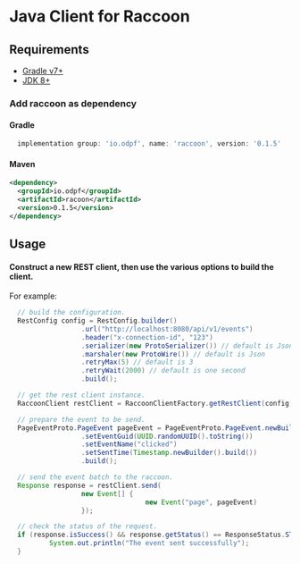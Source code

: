 # Java Client for Raccoon


## Requirements

- [Gradle v7+](https://gradle.org/)
- [JDK 8+](https://openjdk.java.net/projects/jdk8/)


### Add raccoon as dependency

#### Gradle

```groovy
  implementation group: 'io.odpf', name: 'raccoon', version: '0.1.5'
```

#### Maven

```xml
<dependency>
  <groupId>io.odpf</groupId>
  <artifactId>racoon</artifactId>
  <version>0.1.5</version>
</dependency>
```

## Usage

#### Construct a new REST client, then use the various options to build the client.
For example:

```java
  // build the configuration.
  RestConfig config = RestConfig.builder()
                  .url("http://localhost:8080/api/v1/events")
                  .header("x-connection-id", "123")
                  .serializer(new ProtoSerializer()) // default is Json
                  .marshaler(new ProtoWire()) // default is Json
                  .retryMax(5) // default is 3
                  .retryWait(2000) // default is one second
                  .build();

  // get the rest client instance.
  RaccoonClient restClient = RaccoonClientFactory.getRestClient(config);

  // prepare the event to be send.
  PageEventProto.PageEvent pageEvent = PageEventProto.PageEvent.newBuilder()
                  .setEventGuid(UUID.randomUUID().toString())
                  .setEventName("clicked")
                  .setSentTime(Timestamp.newBuilder().build())
                  .build();

  // send the event batch to the raccoon.
  Response response = restClient.send(
                  new Event[] {
                                  new Event("page", pageEvent)
                  });

  // check the status of the request.
  if (response.isSuccess() && response.getStatus() == ResponseStatus.STATUS_SUCCESS) {
          System.out.println("The event sent successfully");
  }
```